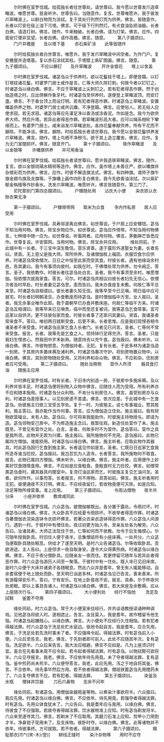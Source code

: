 <!-- { "loadSidebar": true } -->
　　尔时佛在室罗伐城。给孤独长者往世尊处。请世尊曰。我今愿以世尊发爪造窣睹波。唯愿世尊。慈哀听许。世尊告曰。当随意作。复言。世尊唯愿许。我于彼发爪窣睹波上。以鲜白物而为涂拭。复于其处行列然灯而为供养。佛言。皆随意作。长者以灯安在级上油下污塔。佛言。可于级下行列然灯。有犬食油坠损油器。长者白佛。请造灯树。佛言。随作。牛来触破。长者白佛。请为灯架。佛言。应作。四面安灯便非显望。长者白佛。请作高檐。佛言。随意。
　　第八子摄颂曰。
　　门户并檐屋　　及以塔下基
　　赤石紫矿涂　　此等皆随作

　　尔时给孤独长者白世尊言。唯愿许。我于发爪窣睹波中间空者。为作门户。复安檐屋并造塔基。复以赤石涂拭其柱。于塔壁上紫矿图画。佛言。随意。
　　第九子摄颂曰。
　　不应以橛钉　　及升窣睹波
　　开许金银花　　塔上以舍盖

　　尔时佛在室罗伐城。诸苾刍众于供养时。欲以花鬘挂于塔上。即便登蹑。以钉钉塔挂诸花鬘。时婆罗门居士咸作是言。仁等大师久除钉刺。何故今者以钉钉之。时诸苾刍以缘白佛。佛言。不应于窣睹波上尖刺钉之。若有犯者得恶作罪。然于创始造塔之时。应出傍橛作象牙杙。时诸苾刍至供养时。遂便登上窣睹波顶。而安灯盏。佛言。不于香台顶上而设灯明。若有犯者得恶作罪。时诸苾刍上窣睹波。安置幡盖供养之物。时婆罗门居士咸共讥嫌。不净登蹑。佛言。应使俗人。若无俗人应使求寂。若无求寂。诸苾刍等应先濯足净以香汤或涂香泥。作如是念。我今为欲供养大师。然后升塔。若异此者得恶作罪。若窣睹波形高大者。应可以绳系相轮下攀缘而上。有婆罗门居士。咸来诣发爪窣睹波处。各持花鬘奉献供养。所有干花而不摒除。不能净洁。佛言。摒除。时给孤独长者请世尊白。我今愿以金银花鬘供养发爪窣睹波。佛言。随作。塔上鸟栖不净秽污。欲于其上造立覆舍。佛言。应作。复为无门室闇损坏。佛言。随意开门。
　　第十子摄颂曰。
　　铁作窣睹波　　及以金银等
　　许幡旗供养　　并可用香油

　　尔时佛在室罗伐城。给孤独长者请世尊曰。愿许我造铁窣睹波。佛言。随作。复言。欲以金银琉璃水精铜等造作。佛言。应作。虽作塔上未善庄严。欲以幡旗并杂缯彩而为供养。佛言。应作。时彼不解造旗法式。佛言。有四种旗。谓师子旗牛旗金翅鸟旗及龙旗等。于旗幡上画作四形复白佛言。我今先欲香油涂拭。次以紫矿郁金栴檀等作妙香水。洗发爪窣睹波。唯愿听许。佛言皆随意作。第三门了。
　　尼陀那别门第四总摄颂曰。
　　户镮随处用　　沾衣大小便
　　染衣损认衣　　赊衣果无净

　　第一子摄颂曰。
　　户镮倚带网　　取米为众食
　　寺内作私房　　居人应受用

　　尔时佛在室罗伐城。具寿邬波离白佛言。如世尊说。于户扇上应安镮钮。苾刍不知当用何物。佛言。除宝余物应作。如世尊说。苾刍应作倚带。不知当用何物佛言。七种缕中随一应为。如世尊说。听畜网者。应用何物。佛言。茅蒯麻芒皆悉应作。世尊复说。许安窗网。当用何物。佛言。除宝余并应用。
　　缘处同前。于此城中有一长者。于三宝中深生敬信。意乐贤善。遂于露形外道娶女为妻。长者告曰。贤首。无上慈父是我大师。常所供养。及诸僧伽胜上福田。衣服饮食尔应供养。时诸苾刍常依僧次。日日之中恒至此家而受其食。时彼长者。遇有他缘诣余村邑。告其妻曰。我今有事须向彼村。如我在时。于佛僧处常为供养。勿令阙乏。答言。圣子。我依教作。时彼长者往苾刍处白言。圣者。我今有事须至余村。唯愿僧伽。恒依僧次就我家食。答言。可尔。时诸苾刍共相议曰彼长者妇先无信心。依僧次者及时早赴。时长者妻见苾刍至。恚而告曰。我未办食座复未敷。何故仁等平旦来至。时诸苾刍自相谓曰。彼长者妻久知无信。我等早至今已见嗔。明日临中应可就宅。时长者妇明朝凌旦。办食敷座而待苾刍。是时僧伽临中方至。女人报曰。圣者。我无余事业唯作此耶。我于晨朝早已办食并敷床座。何故仁等临午方来。时诸苾刍互相谓曰。我等早来已见嗔责。临中而至还复被诃。我等苾刍乞食常事。宜可巡家以自供济。更不往彼俗家而食。时彼长者事了还家问其妻曰。贤首。我诸圣者常来食不。答曰。唯初两日就斯受食。后更不来。长者思惟。应是我妇现悭吝相令诸圣者不来受食。时诸苾刍巡家乞食入长者门。长者见已问言。圣者。仁等何不常来受食。报言。长者。我等先是乞食之人。但持钵行足得充济。答言。圣者。只是我妇生悭吝心。然我田中岁禾新熟。随意持去以充午食。苾刍报曰。佛未听许。以缘白佛。佛言。作彼物想意。为僧伽持者。无犯。复有长者。于逝多林为诸苾刍造一别房。于其房内多置床褥及诸利养。时诸苾刍番次守护。将别房物置众物中。以缘白佛。佛言。其别房物随处受用。又将利养和杂众物。佛言。不应和杂。住别房者应可受用。
　　第二子摄颂曰。
　　随处当用物　　营作人所须
　　器具食灯油　　随施主应用

　　尔时佛在室罗伐城。时有长者。于旧寺内别造一房。于彼房中多施床褥。及以利养并皆丰足。时诸苾刍便将别物入众物中佛言。应随住人而为受用。所有利养亦不应和随本施用。时诸苾刍分众利物。不肯分与别房住人。佛言。虽受别房亦与众利。时诸苾刍差授事人。以见别房遂不差遣。佛言。依次应差。于此城中有一乞食苾刍。劝彼施主归依三宝受五学处。复于一时。为彼施主。说七有事福业。赞其胜利。施主答曰。我亦能作当作何事。答言。应为僧伽造立住处。施主报曰。我有财物欲营福业。未有人助。苾刍曰。尔可将来我能助作。时彼施主持物授与。即请为造。苾刍领物安己房中。不为修造施主念曰。我暂往观。新造住处营作了未。施主既至。不曾见有营作之处。白言。圣者。何故多时不为营作。苾刍答曰。营作之具是我所须。此物并无若为兴建。施主报曰。我所施物何不充用。苾刍报曰。此物已属四方僧伽。谁能损用。时诸苾刍以缘白佛。佛言。施主听者。应取此物作其器具。时此苾刍因行乞食到施主家。长者遥见作如是言。圣者。仁既日日巡家乞食我所造寺谁当捡挍。苾刍报曰。我岂忍饥为人造寺。长者答言。我所施物何不取食。报言。此物已属四方僧伽。佛未听许。以缘白佛。佛言。施主听者。应用便作上妙美好饮食随情食用。佛言。不应如是应食粗食。食粗食时无力捡挍。佛言。如僧常类苾刍食时。藏其器具内闇室中。复须灯油巡家而乞。时彼施主复见乞油问言。圣者。欲何所作。以事而答。长者报言。何不用物。具答如前。佛言。施主听者用时无犯。彼便通夜不灭灯明。佛言。不应经夜留灯。若收物竟便可灭除。如是应知。涂足等物所缘营事。准上应用。
　　第三子摄颂曰。
　　令雨沾僧物　　夜半共分床
　　小座并依年　　敷席咸同此

　　尔时佛在室罗伐城。六众苾刍。披僧伽帔既出。各分置于露处。令雨烂坏。时诸苾刍以缘白佛。佛言。大众卧具不应经夏令雨损坏。不收举者得恶作罪。时诸苾刍著僧伽衣浣染造钵令衣损坏佛言。若著众衣染衣造钵得恶作罪。六众苾刍人间游行。遇到一村。于彼村中有僧住处。夜过初更方始入寺。至亲友处各为解劳。六众告曰。汝诸具寿。大师正法现住于世。仁等如何而不依教。勿令于后生悔恨心。尔可随年授我卧具。时旧住人便于夜半。总集僧祇所有小座床褥。一处共分。六众苾刍便取卧具随处眠息。供给才了遂至天明。是时六众告诸苾刍。尔等收取卧具。吾欲进途。主人告曰。上座但求一夜自取身安。遂令大众得黄热病。时诸苾刍以缘白佛。佛言。不应于夜分僧卧具。应随亲友一夜而住。若更停留可随年与若异此者得恶作罪。时六众苾刍游历人间至一聚落。于彼村中有一住处。既入寺已见旧床席。是时六众便于大床并诸弟子各随眠息。然此六众并是耆年。曾无有人辄能移动。自余耆宿便于地上随处而卧。至天明已诣逝多林。时诸苾刍见已告言。善来善来。所有游履得安乐不。答曰。宁有安乐。在地上卧竟夜不安。报言。具寿。尔于昨夜何处房眠。即以上事具告诸人。时诸苾刍以缘白佛。佛言。若大床座及余敷褥。应从上座随次行与。
　　第四子摄颂曰。
　　大小便利处　　经行不恼他
　　洗足及拭鞋　　釜篦不夺用

　　缘处同前。时六众苾刍。常于大小便室来往经行。并共谈语教授读诵种种调戏。见他苾刍将欲入时。遂相遮止。告言。汝且莫入。我是耆年。故作稽留令他生恼。时诸苾刍起嫌贱心。以缘白佛。佛言。大小便处不应经行久住相恼。若有犯者得越法罪。时六众苾刍于洗足处贮水瓮边。驱他令起自言。我是耆年。应合先用。佛言。于洗足处若先洗时事未了者。不应强唤令起。得越法罪。时有苾刍前入小便。六众后至告言。我老。佛言。于先到者即可前入。此处不应随其年次。复有苾刍。洗足欲半。六众后来告言。我大汝应相避。佛言不应如是。凡为上座须识时宜。虽合在先看事未周不应令起。若令起者得越法罪。时有苾刍。以物拭鞋可欲将半。六众见夺报言。我老。佛言。不应依年待先用竟。未了夺者得越法罪。复有苾刍。釜中煎药尚未煎半。六众便夺答言。我老。此应先用。泻之于地自将其釜。佛言。不合依年。待先事毕然后方用。若不依者得越法罪。僧祇铁篦苾刍先用搅药未了。六众复夺佛言不应。若有犯者。得越法罪。
　　第五子摄颂曰。
　　染釜及水瓶　　僧钵并饮器
　　刀石爪鼻物　　支床不问年

　　缘处同前。有诸苾刍。用僧伽染器瓶釜等物。以煮染汁事欲将半。六众报曰。我应先用。时诸苾刍以缘白佛。佛言。不应依年。待先用竟。若强夺者得越法罪。时有苾刍。先用众钵食犹未了。六众告曰。我是耆年应与我用。以缘白佛。佛言。待彼食了不应强取。若故夺者得越法罪。饮水器物准上应知。时有苾刍剃发将半。六众来至遂夺其刀。佛言。若剃未了不应取用。其磨刀石准上应知。剪甲小刀用割才半。净鼻钳子现用未了。及支床物。彼卧时夺。以缘白佛。佛言。此等诸物并不依年。待彼事终。方可就取。若不依者。得越法罪。
　　第六子摄颂曰。
　　羯耻那衣[巾*((宋-木)/登)]　　絣线正缝时
　　染汁杂物等　　用时不应夺

